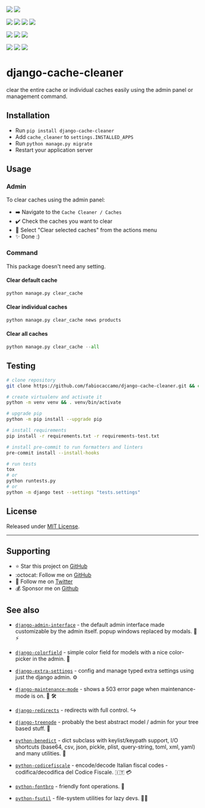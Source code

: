 [![](https://img.shields.io/pypi/pyversions/django-cache-cleaner.svg?color=3776AB&logo=python&logoColor=white)](https://www.python.org/)
[![](https://img.shields.io/pypi/djversions/django-cache-cleaner?color=0C4B33&logo=django&logoColor=white&label=django)](https://www.djangoproject.com/)

[![](https://img.shields.io/pypi/v/django-cache-cleaner.svg?color=blue&logo=pypi&logoColor=white)](https://pypi.org/project/django-cache-cleaner/)
[![](https://static.pepy.tech/badge/django-cache-cleaner/month)](https://pepy.tech/project/django-cache-cleaner)
[![](https://img.shields.io/github/stars/fabiocaccamo/django-cache-cleaner?logo=github&style=flat)](https://github.com/fabiocaccamo/django-cache-cleaner/stargazers)
[![](https://img.shields.io/pypi/l/django-cache-cleaner.svg?color=blue)](https://github.com/fabiocaccamo/django-cache-cleaner/blob/main/LICENSE.txt)

[![](https://results.pre-commit.ci/badge/github/fabiocaccamo/django-cache-cleaner/main.svg)](https://results.pre-commit.ci/latest/github/fabiocaccamo/django-cache-cleaner/main)
[![](https://img.shields.io/github/actions/workflow/status/fabiocaccamo/django-cache-cleaner/test-package.yml?branch=main&label=build&logo=github)](https://github.com/fabiocaccamo/django-cache-cleaner)
[![](https://img.shields.io/codecov/c/gh/fabiocaccamo/django-cache-cleaner?logo=codecov)](https://codecov.io/gh/fabiocaccamo/django-cache-cleaner)
<!-- [![](https://img.shields.io/codacy/grade/{id}?logo=codacy)](https://www.codacy.com/app/fabiocaccamo/django-cache-cleaner) -->
[![](https://img.shields.io/codeclimate/maintainability/fabiocaccamo/django-cache-cleaner?logo=code-climate)](https://codeclimate.com/github/fabiocaccamo/django-cache-cleaner/)
[![](https://img.shields.io/badge/code%20style-black-000000.svg?logo=python&logoColor=black)](https://github.com/psf/black)
[![](https://img.shields.io/endpoint?url=https://raw.githubusercontent.com/astral-sh/ruff/main/assets/badge/v2.json)](https://github.com/astral-sh/ruff)

# django-cache-cleaner
clear the entire cache or individual caches easily using the admin panel or management command.

## Installation
-   Run `pip install django-cache-cleaner`
-   Add `cache_cleaner` to `settings.INSTALLED_APPS`
-   Run `python manage.py migrate`
-   Restart your application server

## Usage

### Admin
To clear caches using the admin panel:
-   ➡️ Navigate to the `Cache Cleaner / Caches`
-   ✔️ Check the caches you want to clear
-   🧹 Select "Clear selected caches" from the actions menu
-   ✨ Done :)

### Command
This package doesn't need any setting.

#### Clear default cache
```python
python manage.py clear_cache
```

#### Clear individual caches
```python
python manage.py clear_cache news products
```

#### Clear all caches
```python
python manage.py clear_cache --all
```

## Testing
```bash
# clone repository
git clone https://github.com/fabiocaccamo/django-cache-cleaner.git && cd django-cache-cleaner

# create virtualenv and activate it
python -m venv venv && . venv/bin/activate

# upgrade pip
python -m pip install --upgrade pip

# install requirements
pip install -r requirements.txt -r requirements-test.txt

# install pre-commit to run formatters and linters
pre-commit install --install-hooks

# run tests
tox
# or
python runtests.py
# or
python -m django test --settings "tests.settings"
```


## License
Released under [MIT License](LICENSE.txt).

---

## Supporting

- :star: Star this project on [GitHub](https://github.com/fabiocaccamo/django-cache-cleaner)
- :octocat: Follow me on [GitHub](https://github.com/fabiocaccamo)
- :blue_heart: Follow me on [Twitter](https://twitter.com/fabiocaccamo)
- :moneybag: Sponsor me on [Github](https://github.com/sponsors/fabiocaccamo)

## See also

- [`django-admin-interface`](https://github.com/fabiocaccamo/django-admin-interface) - the default admin interface made customizable by the admin itself. popup windows replaced by modals. 🧙 ⚡

- [`django-colorfield`](https://github.com/fabiocaccamo/django-colorfield) - simple color field for models with a nice color-picker in the admin. 🎨

- [`django-extra-settings`](https://github.com/fabiocaccamo/django-extra-settings) - config and manage typed extra settings using just the django admin. ⚙️

- [`django-maintenance-mode`](https://github.com/fabiocaccamo/django-maintenance-mode) - shows a 503 error page when maintenance-mode is on. 🚧 🛠️

- [`django-redirects`](https://github.com/fabiocaccamo/django-redirects) - redirects with full control. ↪️

- [`django-treenode`](https://github.com/fabiocaccamo/django-treenode) - probably the best abstract model / admin for your tree based stuff. 🌳

- [`python-benedict`](https://github.com/fabiocaccamo/python-benedict) - dict subclass with keylist/keypath support, I/O shortcuts (base64, csv, json, pickle, plist, query-string, toml, xml, yaml) and many utilities. 📘

- [`python-codicefiscale`](https://github.com/fabiocaccamo/python-codicefiscale) - encode/decode Italian fiscal codes - codifica/decodifica del Codice Fiscale. 🇮🇹 💳

- [`python-fontbro`](https://github.com/fabiocaccamo/python-fontbro) - friendly font operations. 🧢

- [`python-fsutil`](https://github.com/fabiocaccamo/python-fsutil) - file-system utilities for lazy devs. 🧟‍♂️

